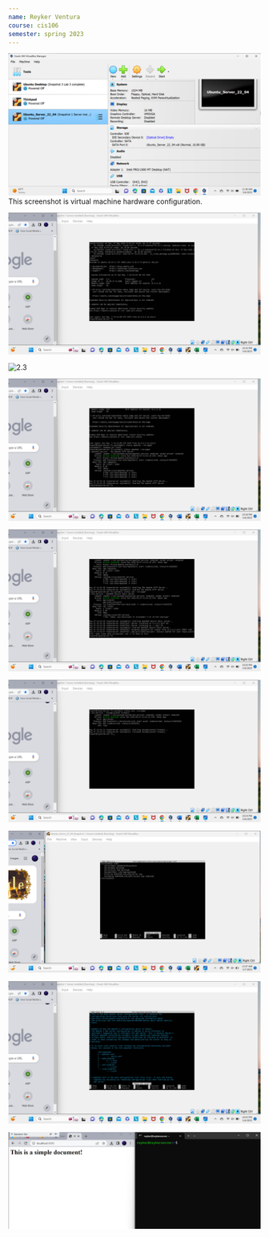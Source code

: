 ```yaml
---
name: Reyker Ventura
course: cis106
semester: spring 2023
---
```


![1.1](../Deliverable2/deli2.1.png)<br>
This screenshot is virtual machine hardware configuration.


![2.2](../Deliverable2/deli2.2.png)<br>

![2.3]()<br>

![2.4.1](../Deliverable2/deli2.4.1.png)<br>


![2.4.2](../Deliverable2/deli2.4.2.png)<br>


![2.4.3](../Deliverable2/deli2.4.3.png)<br>


![2.6.1](../Deliverable2/deli2.6.1.png)<br>


![2.6.2](../Deliverable2/deli2.6.2.png)<br>


![2.7](../Deliverable2/deli2.7.png)<br>
